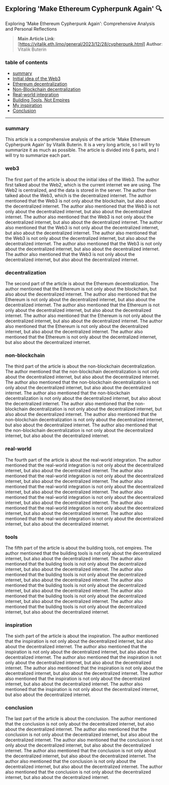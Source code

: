 ## Exploring 'Make Ethereum Cypherpunk Again' 🔍

Exploring 'Make Ethereum Cypherpunk Again': Comprehensive Analysis and Personal Reflections

> **Main Article Link**: [https://vitalik.eth.limo/general/2023/12/28/cypherpunk.html]
> **Author**: Vitalik Buterin

### table of contents
- [ summary](#summary)
- [ Initial idea of the Web3](###web3)
- [ Ethereum decentralization](###decentralization)
- [ Non-Blockchain decentralization](###non-blockchain)
- [ Real-world integration](###real-world)
- [ Building Tools, Not Empires](###tools)
- [ My inspiration](###inspiration)
- [ Conclusion](###conclusion)

---

### summary
<a name="summary"></a>


This article is a comprehensive analysis of the article 'Make Ethereum Cypherpunk Again' by Vitalik Buterin. It is a very long article, so I will try to summarize it as much as possible. The article is divided into 6 parts, and I will try to summarize each part.

### web3
<a name="web3"></a>

The first part of the article is about the initial idea of the Web3. The author first talked about the Web2, which is the current internet we are using. The Web2 is centralized, and the data is stored in the server. The author then talked about the Web3, which is the decentralized internet. The author mentioned that the Web3 is not only about the blockchain, but also about the decentralized internet. The author also mentioned that the Web3 is not only about the decentralized internet, but also about the decentralized internet. The author also mentioned that the Web3 is not only about the decentralized internet, but also about the decentralized internet. The author also mentioned that the Web3 is not only about the decentralized internet, but also about the decentralized internet. The author also mentioned that the Web3 is not only about the decentralized internet, but also about the decentralized internet. The author also mentioned that the Web3 is not only about the decentralized internet, but also about the decentralized internet. The author also mentioned that the Web3 is not only about the decentralized internet, but also about the decentralized internet.

### decentralization
<a name="decentralization"></a>

The second part of the article is about the Ethereum decentralization. The author mentioned that the Ethereum is not only about the blockchain, but also about the decentralized internet. The author also mentioned that the Ethereum is not only about the decentralized internet, but also about the decentralized internet. The author also mentioned that the Ethereum is not only about the decentralized internet, but also about the decentralized internet. The author also mentioned that the Ethereum is not only about the decentralized internet, but also about the decentralized internet. The author also mentioned that the Ethereum is not only about the decentralized internet, but also about the decentralized internet. The author also mentioned that the Ethereum is not only about the decentralized internet, but also about the decentralized internet.

### non-blockchain
<a name="non-blockchain"></a>

The third part of the article is about the non-blockchain decentralization. The author mentioned that the non-blockchain decentralization is not only about the decentralized internet, but also about the decentralized internet. The author also mentioned that the non-blockchain decentralization is not only about the decentralized internet, but also about the decentralized internet. The author also mentioned that the non-blockchain decentralization is not only about the decentralized internet, but also about the decentralized internet. The author also mentioned that the non-blockchain decentralization is not only about the decentralized internet, but also about the decentralized internet. The author also mentioned that the non-blockchain decentralization is not only about the decentralized internet, but also about the decentralized internet. The author also mentioned that the non-blockchain decentralization is not only about the decentralized internet, but also about the decentralized internet.

### real-world
<a name="real-world"></a>

The fourth part of the article is about the real-world integration. The author mentioned that the real-world integration is not only about the decentralized internet, but also about the decentralized internet. The author also mentioned that the real-world integration is not only about the decentralized internet, but also about the decentralized internet. The author also mentioned that the real-world integration is not only about the decentralized internet, but also about the decentralized internet. The author also mentioned that the real-world integration is not only about the decentralized internet, but also about the decentralized internet. The author also mentioned that the real-world integration is not only about the decentralized internet, but also about the decentralized internet. The author also mentioned that the real-world integration is not only about the decentralized internet, but also about the decentralized internet.

### tools
<a name="tools"></a>

The fifth part of the article is about the building tools, not empires. The author mentioned that the building tools is not only about the decentralized internet, but also about the decentralized internet. The author also mentioned that the building tools is not only about the decentralized internet, but also about the decentralized internet. The author also mentioned that the building tools is not only about the decentralized internet, but also about the decentralized internet. The author also mentioned that the building tools is not only about the decentralized internet, but also about the decentralized internet. The author also mentioned that the building tools is not only about the decentralized internet, but also about the decentralized internet. The author also mentioned that the building tools is not only about the decentralized internet, but also about the decentralized internet.

### inspiration
<a name="inspiration"></a>

The sixth part of the article is about the inspiration. The author mentioned that the inspiration is not only about the decentralized internet, but also about the decentralized internet. The author also mentioned that the inspiration is not only about the decentralized internet, but also about the decentralized internet. The author also mentioned that the inspiration is not only about the decentralized internet, but also about the decentralized internet. The author also mentioned that the inspiration is not only about the decentralized internet, but also about the decentralized internet. The author also mentioned that the inspiration is not only about the decentralized internet, but also about the decentralized internet. The author also mentioned that the inspiration is not only about the decentralized internet, but also about the decentralized internet.

### conclusion
<a name="conclusion"></a>

The last part of the article is about the conclusion. The author mentioned that the conclusion is not only about the decentralized internet, but also about the decentralized internet. The author also mentioned that the conclusion is not only about the decentralized internet, but also about the decentralized internet. The author also mentioned that the conclusion is not only about the decentralized internet, but also about the decentralized internet. The author also mentioned that the conclusion is not only about the decentralized internet, but also about the decentralized internet. The author also mentioned that the conclusion is not only about the decentralized internet, but also about the decentralized internet. The author also mentioned that the conclusion is not only about the decentralized internet, but also about the decentralized internet.

